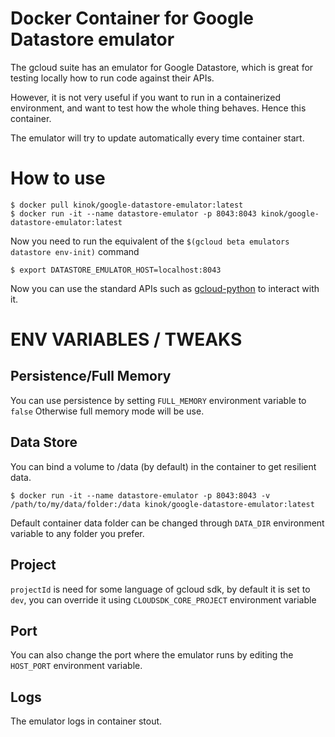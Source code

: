 # Docker Container for Google Datastore emulator

The gcloud suite has an emulator for Google Datastore, which is great for testing locally how to run code against their APIs.

However, it is not very useful if you want to run in a containerized environment, and want to test how the whole thing behaves. Hence this container.

The emulator will try to update automatically every time container start.

# How to use

```
$ docker pull kinok/google-datastore-emulator:latest
$ docker run -it --name datastore-emulator -p 8043:8043 kinok/google-datastore-emulator:latest
```

Now you need to run the equivalent of the ```$(gcloud beta emulators datastore env-init)``` command

```
$ export DATASTORE_EMULATOR_HOST=localhost:8043
```

Now you can use the standard APIs such as [gcloud-python](https://github.com/googlecloudplatform/gcloud-python) to interact with it.

# ENV VARIABLES / TWEAKS

## Persistence/Full Memory
You can use persistence by setting `FULL_MEMORY` environment variable to `false`
Otherwise full memory mode will be use.

## Data Store

You can bind a volume to /data (by default) in the container to get resilient data.

```
$ docker run -it --name datastore-emulator -p 8043:8043 -v /path/to/my/data/folder:/data kinok/google-datastore-emulator:latest
```

Default container data folder can be changed through `DATA_DIR` environment variable to any folder you prefer.

## Project
`projectId` is need for some language of gcloud sdk, by default it is set to `dev`, you can override it using `CLOUDSDK_CORE_PROJECT` environment variable

## Port

You can also change the port where the emulator runs by editing the `HOST_PORT` environment variable.

## Logs

The emulator logs in container stout.